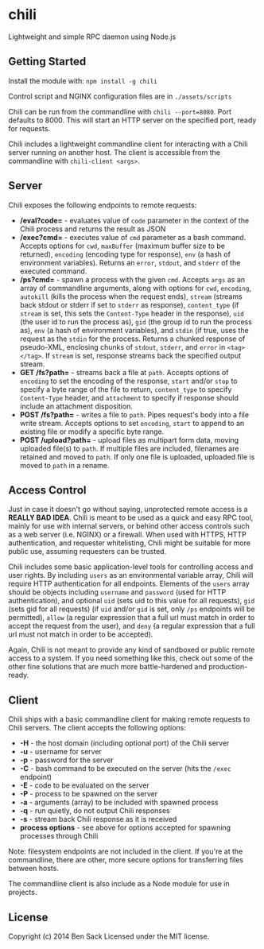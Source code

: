 # chili

Lightweight and simple RPC daemon using Node.js

## Getting Started
Install the module with: `npm install -g chili`

Control script and NGINX configuration files are in `./assets/scripts`

Chili can be run from the commandline with `chili --port=8080`. Port defaults to 8000. This will start an HTTP server on the specified port, ready for requests.

Chili includes a lightweight commandline client for interacting with a Chili server running on another host. The client is accessible from the commandline with `chili-client <args>`.

## Server
Chili exposes the following endpoints to remote requests:

* **/eval?code=** - evaluates value of `code` parameter in the context of the Chili process and returns the result as JSON
* **/exec?cmd=** - executes value of `cmd` parameter as a bash command. Accepts options for `cwd`, `maxBuffer` (maximum buffer size to be returned), `encoding` (encoding type for response), `env` (a hash of environment variables). Returns an `error`, `stdout`, and `stderr` of the executed command.
* **/ps?cmd=** - spawn a process with the given `cmd`. Accepts `args` as an array of commandline arguments, along with options for `cwd`, `encoding`, `autokill` (kills the process when the request ends), `stream` (streams back stdout or stderr if set to `stderr` as response), `content_type` (if `stream` is set, this sets the `Content-Type` header in the response), `uid` (the user id to run the process as), `gid` (the group id to run the process as), `env` (a hash of environment variables), and `stdin` (if true, uses the request as the `stdin` for the process. Returns a chunked response of pseudo-XML, enclosing chunks of `stdout`, `stderr`, and `error` in `<tag></tag>`. If `stream` is set, response streams back the specified output stream.
* **GET /fs?path=** - streams back a file at `path`. Accepts options of `encoding` to set the encoding of the response, `start` and/or `stop` to specify a byte range of the file to return, `content_type` to specify `Content-Type` header, and `attachment` to specify if response should include an attachment disposition.
* **POST /fs?path=** - writes a file to `path`. Pipes request's body into a file write stream. Accepts options to set `encoding`, `start` to append to an existing file or modify a specific byte range.
* **POST /upload?path=** - upload files as multipart form data, moving uploaded file(s) to `path`. If multiple files are included, filenames are retained and moved to `path`. If only one file is uploaded, uploaded file is moved to `path` in a rename.

## Access Control
Just in case it doesn't go without saying, unprotected remote access is a **REALLY BAD IDEA**. Chili is meant to be used as a quick and easy RPC tool, mainly for use with internal servers, or behind other access controls such as a web server (i.e. NGINX) or a firewall. When used with HTTPS, HTTP authentication, and requester whitelisting, Chili might be suitable for more public use, assuming requesters can be trusted.

Chili includes some basic application-level tools for controlling access and user rights. By including `users` as an environmental variable array, Chili will require HTTP authentication for all endpoints. Elements of the `users` array should be objects including `username` and `password` (used for HTTP authentication), and optional `uid` (sets uid to this value for all requests), `gid` (sets gid for all requests) (if `uid` and/or `gid` is set, only `/ps` endpoints will be permitted), `allow` (a regular expression that a full url must match in order to accept the request from the user), and `deny` (a regular expression that a full url must not match in order to be accepted).

Again, Chili is not meant to provide any kind of sandboxed or public remote access to a system. If you need something like this, check out some of the other fine solutions that are much more battle-hardened and production-ready.

## Client
Chili ships with a basic commandline client for making remote requests to Chili servers. The client accepts the following options:

* **-H** - the host domain (including optional port) of the Chili server
* **-u** - username for server
* **-p** - password for the server
* **-C** - bash command to be executed on the server (hits the `/exec` endpoint)
* **-E** - code to be evaluated on the server
* **-P** - process to be spawned on the server
* **-a** - arguments (array) to be included with spawned process
* **-q** - run quietly, do not output Chili responses
* **-s** - stream back Chili response as it is received
* **process options** - see above for options accepted for spawning processes through Chili

Note: filesystem endpoints are not included in the client. If you're at the commandline, there are other, more secure options for transferring files between hosts.

The commandline client is also include as a Node module for use in projects.

## License
Copyright (c) 2014 Ben Sack
Licensed under the MIT license.
